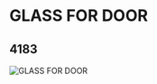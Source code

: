 # GLASS FOR DOOR
## 4183
![GLASS FOR DOOR](https://lc-www-live-s.legocdn.com/media/bricks/5/2/418340.jpg)